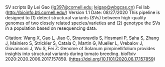 SV scripts
By Lei Gao (lg397@cornell.edu; leigao@wbgcas.cn)
Fei lab (http://bioinfo.bti.cornell.edu/)
Version 1.1
Date: 08/27/2020
This pipeline is designed to (1) detect structural variants (SVs) between high-quality genomes of two closely related species/varieties and (2) genotype the SVs in a population based on resequencing data.

Citation: 
 Wang X, Gao L, Jiao C, Stravoravdis S, Hosmani P, Saha S, Zhang J, Mainiero S, Strickler S, Catala C, Martin G, Mueller L, Vrebalov J, Giovannoni J, Wu S, Fei Z: Genome of Solanum pimpinellifolium provides insights into structural variants during tomato breeding. bioRxiv 2020:2020.2006.2017.157859. (https://doi.org/10.1101/2020.06.17.157859)
